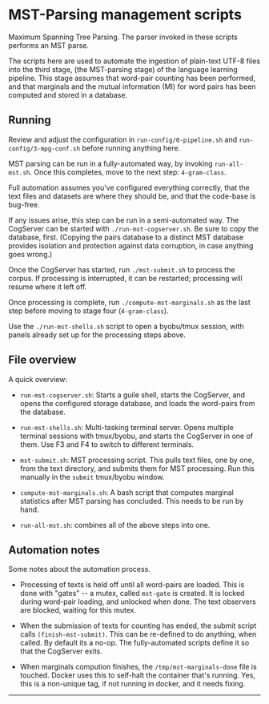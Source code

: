 
MST-Parsing management scripts
==============================
Maximum Spanning Tree Parsing. The parser invoked in these scripts
performs an MST parse.

The scripts here are used to automate the ingestion of plain-text
UTF-8 files into the third stage, (the MST-parsing stage) of the
language learning pipeline. This stage assumes that word-pair counting
has been performed, and that marginals and the mutual information (MI)
for word pairs has been computed and stored in a database.

Running
-------
Review and adjust the configuration in `run-config/0-pipeline.sh` and
`run-config/3-mpg-conf.sh` before running anything here.

MST parsing can be run in a fully-automated way, by invoking
`run-all-mst.sh`. Once this completes, move to the next step:
`4-gram-class`.

Full automation assumes you've configured everything correctly, that
the text files and datasets are where they should be, and that the
code-base is bug-free.

If any issues arise, this step can be run in a semi-automated way.
The CogServer can be started with `./run-mst-cogserver.sh`. Be sure
to copy the database, first. (Copying the pairs database to a distinct
MST database provides isolation and protection against data corruption,
in case anything goes wrong.)

Once the CogServer has started, run `./mst-submit.sh` to process the
corpus. If processing is interrupted, it can be restarted; processing
will resume where it left off.

Once processing is complete, run `./compute-mst-marginals.sh` as the last
step before moving to stage four (`4-gram-class`).

Use the `./run-mst-shells.sh` script to open a byobu/tmux session,
with panels already set up for the processing steps above.

File overview
-------------
A quick overview:

* `run-mst-cogserver.sh`: Starts a guile shell, starts the CogServer,
  and opens the configured storage database, and loads the word-pairs
  from the database.

* `run-mst-shells.sh`: Multi-tasking terminal server.  Opens multiple
  terminal sessions with tmux/byobu, and starts the CogServer in one
  of them.  Use F3 and F4 to switch to different terminals.

* `mst-submit.sh`: MST processing script.
  This pulls text files, one by one, from the text directory, and
  submits them for MST processing. Run this manually in the `submit`
  tmux/byobu window.

* `compute-mst-marginals.sh`: A bash script that computes marginal
  statistics after MST parsing has concluded. This needs to be run
  by hand.

* `run-all-mst.sh`: combines all of the above steps into one.

Automation notes
----------------
Some notes about the automation process.

* Processing of texts is held off until all word-pairs are loaded. This
  is done with "gates" -- a mutex, called `mst-gate` is created. It is
  locked during word-pair loading, and unlocked when done. The text
  observers are blocked, waiting for this mutex.

* When the submission of texts for counting has ended, the submit script
  calls `(finish-mst-submit)`.  This can be re-defined to do anything,
  when called. By default its a no-op. The fully-automated scripts define
  it so that the CogServer exits.

* When marginals compution finishes, the `/tmp/mst-marginals-done` file
  is touched. Docker uses this to self-halt the container that's running.
  Yes, this is a non-unique tag, if not running in docker, and it needs
  fixing.

---------
